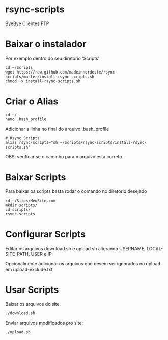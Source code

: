 rsync-scripts
=============

ByeBye Clientes FTP


Baixar o instalador
===================

Por exemplo dentro do seu diretório 'Scripts'

    cd ~/Scripts
    wget https://raw.github.com/madeinnordeste/rsync-scripts/master/install-rsync-scripts.sh
    chmod +x install-rsync-scripts.sh
    

Criar o Alias
===================
    
    cd ~/
    nano .bash_profile
    
Adicionar a linha no final do arquivo .bash_profile
    
    # Rsync Scripts
    alias rsync-scripts="sh ~/Scripts/rsync-scripts/install-rsync-scripts.sh"
    
OBS: verificar se o caminho para o arquivo esta correto.


Baixar Scripts
============== 

Para baixar os scripts basta rodar o comando no diretorio desejado

    cd ~/Sites/MeuSite.com
    mkdir scripts/
    cd scripts/
    rsync-scripts
    

Configurar Scripts
==================

Editar os arquivos download.sh e upload.sh alterando USERNAME, LOCAL-SITE-PATH, USER e IP

Opcionalmente adicionar os arquivos que devem ser ignorados no upload em upload-exclude.txt


Usar Scripts
================== 

Baixar os arquivos do site:

    ./download.sh
    
Enviar arquivos modificados pro site:

    ./upload.sh